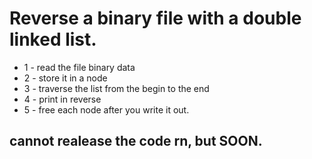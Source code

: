 # Reverse a binary file with a double linked list.
- 1 - read the file binary data
- 2 - store it in a node
- 3 - traverse the list from the begin to the end 
- 4 - print in reverse
- 5 - free each node after you write it out.

## cannot realease the code rn, but SOON.
